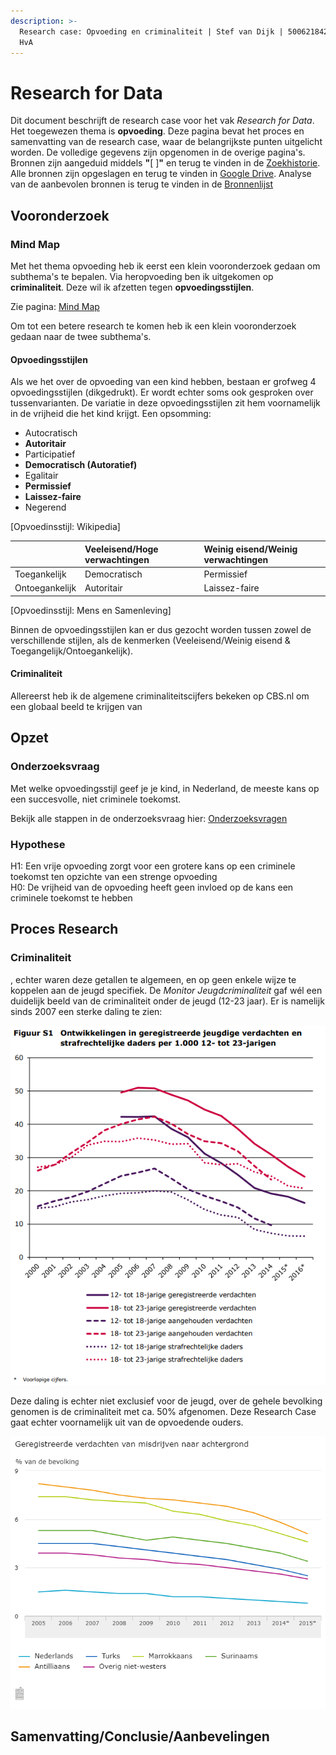 ```yaml
---
description: >-
  Research case: Opvoeding en criminaliteit | Stef van Dijk | 500621842 | CMD @
  HvA
---
```


# Research for Data

Dit document beschrijft de research case voor het vak _Research for Data_. Het toegewezen thema is **opvoeding**. Deze pagina bevat het proces en samenvatting van de research case, waar de belangrijkste punten uitgelicht worden. De volledige gegevens zijn opgenomen in de overige pagina's. Bronnen zijn aangeduid middels **"**\[  \]**"** en terug te vinden in de [Zoekhistorie](zoekhistorie.md). Alle bronnen zijn opgeslagen en terug te vinden in [Google Drive](https://drive.google.com/open?id=13iFdsiooQKUIvUN3lfU_EG4MZ97iydsI). Analyse van de aanbevolen bronnen is terug te vinden in de [Bronnenlijst](bronnenlijst.md)

## Vooronderzoek

### Mind Map

Met het thema opvoeding heb ik eerst een klein vooronderzoek gedaan om subthema's te bepalen. Via heropvoeding ben ik uitgekomen op **criminaliteit**. Deze wil ik afzetten tegen **opvoedingsstijlen**. 

Zie pagina: [Mind Map](mind-map.md)

Om tot een betere research te komen heb ik een klein vooronderzoek gedaan naar de twee subthema's.

#### Opvoedingsstijlen

Als we het over de opvoeding van een kind hebben, bestaan er grofweg 4 opvoedingsstijlen \(dikgedrukt\). Er wordt echter soms ook gesproken over tussenvarianten. De variatie in deze opvoedingsstijlen zit hem voornamelijk in de vrijheid die het kind krijgt. Een opsomming:

* Autocratisch
* **Autoritair**
* Participatief
* **Democratisch \(Autoratief\)**
* Egalitair
* **Permissief**
* **Laissez-faire**
* Negerend

\[Opvoedinsstijl: Wikipedia\]

|  | Veeleisend/Hoge verwachtingen | Weinig eisend/Weinig verwachtingen |
| :--- | :--- | :--- |
| Toegankelijk | Democratisch | Permissief |
| Ontoegankelijk | Autoritair | Laissez-faire |

\[Opvoedinsstijl: Mens en Samenleving\]

Binnen de opvoedingsstijlen kan er dus gezocht worden tussen zowel de verschillende stijlen, als de kenmerken \(Veeleisend/Weinig eisend & Toegangelijk/Ontoegankelijk\).

#### Criminaliteit

Allereerst heb ik de algemene criminaliteitscijfers bekeken op CBS.nl om een globaal beeld te krijgen van 

## Opzet

### Onderzoeksvraag

Met welke opvoedingsstijl geef je je kind, in Nederland, de meeste kans op een succesvolle, niet criminele toekomst.

Bekijk alle stappen in de onderzoeksvraag hier: [Onderzoeksvragen](onderzoeksvragen.md)

### Hypothese

H1: Een vrije opvoeding zorgt voor een grotere kans op een criminele toekomst ten opzichte van een strenge opvoeding  
H0: De vrijheid van de opvoeding heeft geen invloed op de kans een criminele toekomst te hebben


## Proces Research

### Criminaliteit
, echter waren deze getallen te algemeen, en op geen enkele wijze te koppelen aan de jeugd specifiek. De _Monitor Jeugdcriminaliteit_ gaf wél een duidelijk beeld van de criminaliteit onder de jeugd \(12-23 jaar\). Er is namelijk sinds 2007 een sterke daling te zien:

![\[Monitor Jeugdcriminaliteit 2017\]](.gitbook/assets/afname_jeugdcrimi.PNG)

Deze daling is echter niet exclusief voor de jeugd, over de gehele bevolking genomen is de criminaliteit met ca. 50% afgenomen. Deze Research Case gaat echter voornamelijk uit van de opvoedende ouders.

![\[CBS.nl Criminaliteit Achtergrond\]](.gitbook/assets/geregistreerde-verdachten-van-misdrijven-naar-achtergrond-16-11-21.png)


## Samenvatting/Conclusie/Aanbevelingen





















